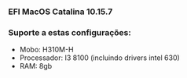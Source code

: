 ### EFI MacOS Catalina 10.15.7

### Suporte a estas configurações:

- Mobo: H310M-H
- Processador: I3 8100 (incluindo drivers intel 630)
- RAM: 8gb



